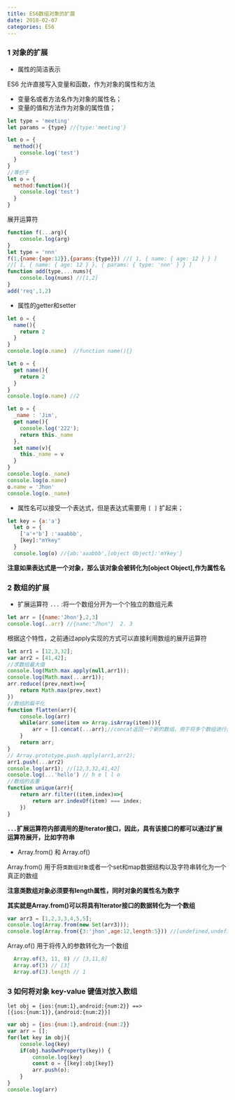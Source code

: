 ```yaml
---
title: ES6数组对象的扩展
date: 2018-02-07
categories: ES6
---
```


### 1 对象的扩展

* 属性的简洁表示

ES6 允许直接写入变量和函数，作为对象的属性和方法

* 变量名或者方法名作为对象的属性名；
* 变量的值和方法作为对象的属性值；

```javascript
let type = 'meeting'
let params = {type} //{type:'meeting'}
```

```javascript
let o = {
  method(){
    console.log('test')
  }
}
//等价于
let o = {
  method:function(){
    console.log('test')
  }
}
```

展开运算符

```javascript
function f(...arg){
    console.log(arg)
}
let type = 'nnn'
f(1,{name:{age:12}},{params:{type}}) //[ 1, { name: { age: 12 } } ]
//[ 1, { name: { age: 12 } }, { params: { type: 'nnn' } } ]
function add(type,...nums){
    console.log(nums) //[1,2]
}
add('req',1,2) 
```

* 属性的getter和setter

```javascript
let o = {
  name(){
    return 2
  }
}
console.log(o.name)  //function name(){}
```

```javascript
let o = {
  get name(){
    return 2 
  }
}
console.log(o.name) //2 
```

```javascript
let o = {
  _name : 'Jim',
  get name(){
    console.log('222');
    return this._name
  },
  set name(v){
    this._name = v
  }
}
console.log(o._name)
console.log(o.name)
o.name = 'Jhon'
console.log(o._name)
```

* 属性名可以接受一个表达式，但是表达式需要用 `[ ]` 扩起来；

```javascript
let key = {a:'a'}
  let o = {
    ['a'+'b'] :'aaabbb',
    [key]:"mYkey"
  }
  console.log(o) //{ab:'aaabbb',[object Object]:'mYkey'}
```

**注意如果表达式是一个对象，那么该对象会被转化为[object Object],作为属性名**

### 2 数组的扩展

* 扩展运算符  `...`   :将一个数组分开为一个个独立的数组元素

```javascript
let arr = [{name:'Jhon'},2,3]
console.log(..arr) //{name:"Jhon"}  2. 3
```

根据这个特性，之前通过apply实现的方式可以直接利用数组的展开运算符

```javascript
let arr1 = [12,3,32];
var arr2 = [41,42];
//求数组最大值
console.log(Math.max.apply(null,arr1));
console.log(Math.max(...arr1));
arr.reduce((prev,next)=>{
    return Math.max(prev,next)
})
//数组的扁平化
function flatten(arr){
    console.log(arr)
    while(arr.some(item => Array.isArray(item))){
        arr = [].concat(...arr);//concat返回一个新的数组，用于将多个数组进行合并
    }
    return arr;
}
// Array.prototype.push.apply(arr1,arr2);
arr1.push(...arr2)
console.log(arr1); //[12,3,32,41,42]
console.log(...'hello') // h e l l o
//数组的去重
function unique(arr){
    return arr.filter((item,index)=>{
        return arr.indexOf(item) === index;
    })
}
```

**`...`扩展运算符内部调用的是Iterator接口，因此，具有该接口的都可以通过扩展运算符展开，比如字符串**

* Array.from() 和 Array.of()

Array.from() 用于将`类数组对象`或者一个set和map数据结构以及字符串转化为一个真正的数组

**注意类数组对象必须要有length属性，同时对象的属性名为数字**

**其实就是Array.from()可以将具有Iterator接口的数据转化为一个数组**

```javascript
var arr3 = [1,2,3,3,4,5,5];
console.log(Array.from(new Set(arr3)));
console.log(Array.from({3:'jhon',age:12,length:5})) //[undefined,undefined,undefined,'jhon',undefined]
```

Array.of() 用于将传入的参数转化为一个数组

```javascript
  Array.of(3, 11, 8) // [3,11,8]
  Array.of(3) // [3]
  Array.of(3).length // 1
```

### 3 如何将对象 key-value 键值对放入数组

```
let obj = {ios:{num:1},android:{num:2}} ==>
[{ios:{num:1}},{android:{num:2}}]
```

```javascript
var obj = {ios:{num:1},android:{num:2}}
var arr = [];
for(let key in obj){
    console.log(key)
    if(obj.hasOwnProperty(key)) {
        console.log(key)
        const o = {[key]:obj[key]}
        arr.push(o);
    }
}
console.log(arr)
```

